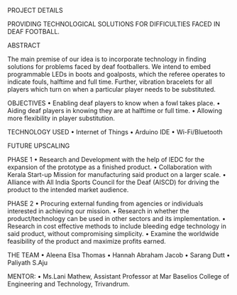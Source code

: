 PROJECT DETAILS

PROVIDING TECHNOLOGICAL SOLUTIONS FOR DIFFICULTIES FACED IN DEAF FOOTBALL.

ABSTRACT

The main premise of our idea is to incorporate technology in finding solutions for problems faced by deaf footballers. We intend to embed programmable LEDs in boots and goalposts, which the referee operates to indicate fouls, halftime and full time. Further, vibration bracelets for all players which turn on when a particular player needs to be substituted.


OBJECTIVES
•	Enabling deaf players to know when a fowl takes place.
•	Aiding deaf players in knowing they are at halftime or full time.
•	Allowing more flexibility in player substitution.


TECHNOLOGY USED
•	Internet of Things
•	Arduino IDE
•	Wi-Fi/Bluetooth


FUTURE UPSCALING
 
 PHASE 1
•	Research and Development with the help of IEDC for the expansion of the prototype as a finished product.
•	Collaboration with Kerala Start-up Mission for manufacturing said product on a larger scale.
•	Alliance with All India Sports Council for the Deaf (AISCD) for driving the product to the intended market audience.

PHASE 2
•	Procuring external funding from agencies or individuals interested in achieving our mission.
•	Research in whether the product/technology can be used in other sectors and its implementation.
•	Research in cost effective methods to include bleeding edge technology in said product, without compromising simplicity.
•	Examine the worldwide feasibility of the product and maximize profits earned.

THE TEAM
•	Aleena Elsa Thomas
•	Hannah Abraham Jacob
•	Sarang Dutt
•	Paliyath S.Aju

MENTOR: 
•	Ms.Lani Mathew, Assistant Professor at Mar Baselios College of Engineering and Technology, Trivandrum.




